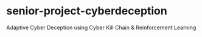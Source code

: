 # senior-project-cyberdeception
Adaptive Cyber Deception using Cyber Kill Chain &amp; Reinforcement Learning
